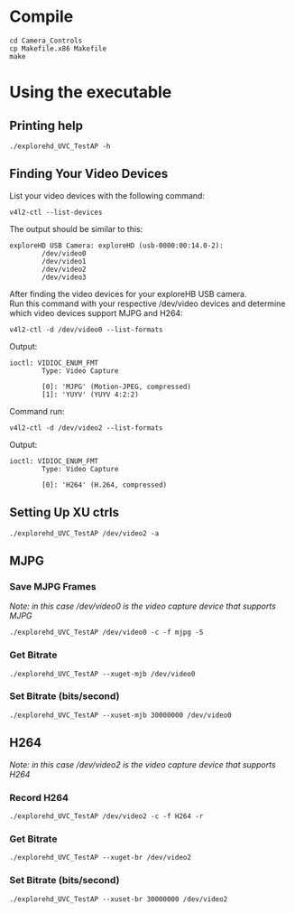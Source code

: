 # Compile
```
cd Camera_Controls
cp Makefile.x86 Makefile
make
```
# Using the executable
## Printing help
```
./explorehd_UVC_TestAP -h
```

## Finding Your Video Devices
List your video devices with the following command:
```
v4l2-ctl --list-devices
```
The output should be similar to this: 
```
exploreHD USB Camera: exploreHD (usb-0000:00:14.0-2):
        /dev/video0
        /dev/video1
        /dev/video2
        /dev/video3
```
After finding the video devices for your exploreHB USB camera.</br>
Run this command with your respective /dev/video devices and determine which video devices support MJPG and H264: 
```
v4l2-ctl -d /dev/video0 --list-formats
```
Output: 
```
ioctl: VIDIOC_ENUM_FMT
        Type: Video Capture

        [0]: 'MJPG' (Motion-JPEG, compressed)
        [1]: 'YUYV' (YUYV 4:2:2)
```
Command run: 
```
v4l2-ctl -d /dev/video2 --list-formats
```
Output:
```
ioctl: VIDIOC_ENUM_FMT
        Type: Video Capture

        [0]: 'H264' (H.264, compressed)

```
## Setting Up XU ctrls
```
./explorehd_UVC_TestAP /dev/video2 -a
```

## MJPG 
### Save MJPG Frames
*Note: in this case /dev/video0 is the video capture device that supports MJPG*</br>
```
./explorehd_UVC_TestAP /dev/video0 -c -f mjpg -S
```
### Get Bitrate
```
./explorehd_UVC_TestAP --xuget-mjb /dev/video0
```
### Set Bitrate (bits/second)
```
./explorehd_UVC_TestAP --xuset-mjb 30000000 /dev/video0
```

## H264
*Note: in this case /dev/video2 is the video capture device that supports H264*</br>
### Record H264
```
./explorehd_UVC_TestAP /dev/video2 -c -f H264 -r
```
### Get Bitrate 
```
./explorehd_UVC_TestAP --xuget-br /dev/video2
```
### Set Bitrate (bits/second)
```
./explorehd_UVC_TestAP --xuset-br 30000000 /dev/video2
```

